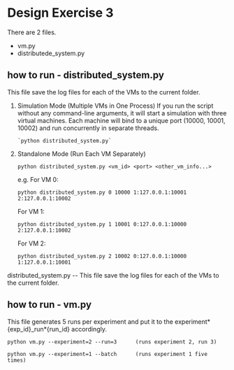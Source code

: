 # Design Exercise 3

There are 2 files.

- vm.py
- distributede_system.py

## how to run - distributed_system.py

This file save the log files for each of the VMs to the current folder.

1.  Simulation Mode (Multiple VMs in One Process)
    If you run the script without any command-line arguments, it will start a simulation with three virtual machines. Each machine will bind to a unique port (10000, 10001, 10002) and run concurrently in separate threads.

        `python distributed_system.py`

2.  Standalone Mode (Run Each VM Separately)

    ```
    python distributed_system.py <vm_id> <port> <other_vm_info...>
    ```

    e.g.
    For VM 0:

    ```
    python distributed_system.py 0 10000 1:127.0.0.1:10001 2:127.0.0.1:10002
    ```

    For VM 1:

    ```
    python distributed_system.py 1 10001 0:127.0.0.1:10000 2:127.0.0.1:10002
    ```

    For VM 2:

    ```
    python distributed_system.py 2 10002 0:127.0.0.1:10000 1:127.0.0.1:10001
    ```

distributed_system.py -- This file save the log files for each of the VMs to the current folder.

## how to run - vm.py

This file generates 5 runs per experiment and put it to the experiment*{exp_id}\_run*{run_id} accordingly.

```
python vm.py --experiment=2 --run=3      (runs experiment 2, run 3)
```

```
python vm.py --experiment=1 --batch      (runs experiment 1 five times)
```
